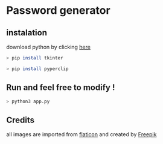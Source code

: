 # Password generator

## instalation
download python by clicking [here](https://python.org/download)

```bash
> pip install tkinter
```
```bash
> pip install pyperclip
```
## Run and feel free to modify !

```bash
> python3 app.py
```

## Credits

all images are imported from [flaticon](https://www.flaticon.com/) and created by [Freepik](https://www.flaticon.com/authors/freepik)